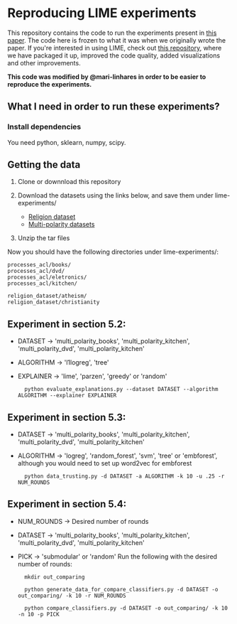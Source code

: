 # Reproducing LIME experiments

This repository contains the code to run the experiments present in [this paper](http://arxiv.org/abs/1602.04938). The code here is frozen to what it was when we originally wrote the paper. If you're interested in using LIME, check out [this repository](https://github.com/marcotcr/lime), where we have packaged it up, improved the code quality, added visualizations and other improvements.

**This code was modified by @mari-linhares in order to be easier to reproduce the experiments.**

## What I need in order to run these experiments?

### Install dependencies

You need python, sklearn, numpy, scipy.

## Getting the data

1. Clone or downnload this repository
2. Download the datasets using the links below, and save them under lime-experiments/

    * [Religion dataset](https://github.com/marcotcr/lime-experiments/blob/master/religion_dataset.tar.gz)
    * [Multi-polarity datasets](https://www.cs.jhu.edu/~mdredze/datasets/sentiment/processed_acl.tar.gz)

3. Unzip the tar files

Now you should have the following directories under lime-experiments/:

```
processes_acl/books/
processes_acl/dvd/
processes_acl/eletronics/
processes_acl/kitchen/

religion_dataset/atheism/
religion_dataset/christianity
```


## Experiment in section 5.2:
- DATASET -> 'multi_polarity_books', 'multi_polarity_kitchen', 'multi_polarity_dvd', 'multi_polarity_kitchen'
- ALGORITHM -> 'l1logreg', 'tree'
- EXPLAINER -> 'lime', 'parzen', 'greedy' or 'random'
    
        python evaluate_explanations.py --dataset DATASET --algorithm ALGORITHM --explainer EXPLAINER 

## Experiment in section 5.3:
- DATASET -> 'multi_polarity_books', 'multi_polarity_kitchen', 'multi_polarity_dvd', 'multi_polarity_kitchen'
- ALGORITHM -> 'logreg', 'random_forest', 'svm', 'tree' or 'embforest', although you would need to set up word2vec for embforest

        python data_trusting.py -d DATASET -a ALGORITHM -k 10 -u .25 -r NUM_ROUNDS

## Experiment in section 5.4:
- NUM_ROUNDS -> Desired number of rounds
- DATASET -> 'multi_polarity_books', 'multi_polarity_kitchen', 'multi_polarity_dvd', 'multi_polarity_kitchen'
- PICK -> 'submodular' or 'random'
Run the following with the desired number of rounds:

        mkdir out_comparing

        python generate_data_for_compare_classifiers.py -d DATASET -o out_comparing/ -k 10 -r NUM_ROUNDS

        python compare_classifiers.py -d DATASET -o out_comparing/ -k 10 -n 10 -p PICK
